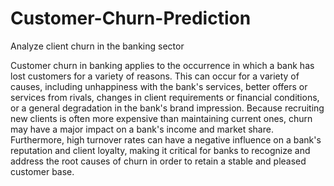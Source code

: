 # Customer-Churn-Prediction
Analyze client churn in the banking sector

Customer churn in banking applies to the occurrence in which a bank has lost customers for a
variety of reasons. This can occur for a variety of causes, including unhappiness with the bank's
services, better offers or services from rivals, changes in client requirements or financial
conditions, or a general degradation in the bank's brand impression. Because recruiting new
clients is often more expensive than maintaining current ones, churn may have a major impact
on a bank's income and market share. Furthermore, high turnover rates can have a negative
influence on a bank's reputation and client loyalty, making it critical for banks to recognize and
address the root causes of churn in order to retain a stable and pleased customer base.
